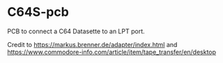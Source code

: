 # C64S-pcb
PCB to connect a C64 Datasette to an LPT port.

Credit to https://markus.brenner.de/adapter/index.html and https://www.commodore-info.com/article/item/tape_transfer/en/desktop
